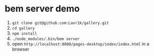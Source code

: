 bem server demo
===============

1. `git clone git@github.com:Lavr1k/gallery.git`
2. `cd gallery`
3. `npm install`
4. `./node_modules/.bin/bem server`
5. open `http://localhost:8080/pages-desktop/index/index.html` in a browser
